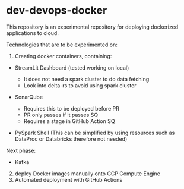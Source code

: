# dev-devops-docker
This repository is an experimental repository for deploying dockerized applications to cloud.

Technologies that are to be experimented on:
1. Creating docker containers, containing:

- StreamLit Dashboard (tested working on local)
    - It does not need a spark cluster to do data fetching
    - Look into delta-rs to avoid using spark cluster

- SonarQube
    - Requires this to be deployed before PR
    - PR only passes if it passes SQ
    - Requires a stage in GitHub Action SQ

- PySpark Shell (This can be simplified by using resources such as DataProc or Databricks therefore not needed) 

Next phase:
- Kafka

2. deploy Docker images manually onto GCP Compute Engine
3. Automated deployment with GitHub Actions
